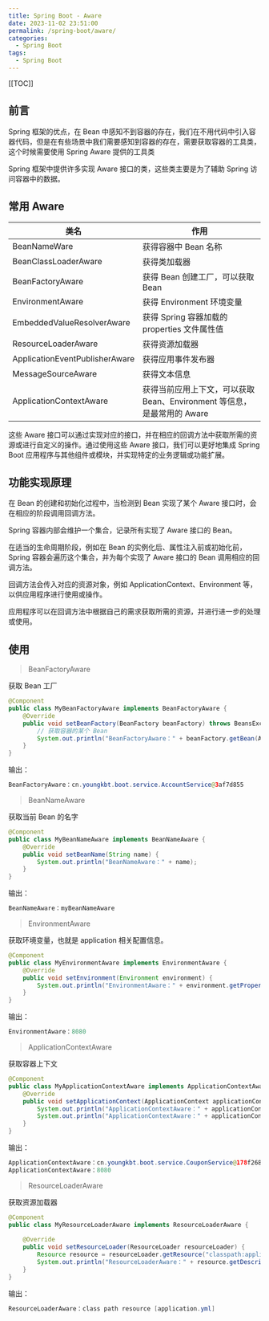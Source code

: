 ```yaml
---
title: Spring Boot - Aware
date: 2023-11-02 23:51:00
permalink: /spring-boot/aware/
categories:
  - Spring Boot
tags: 
  - Spring Boot
---
```


[[TOC]]



## 前言

Spring 框架的优点，在 Bean 中感知不到容器的存在，我们在不用代码中引入容器代码，但是在有些场景中我们需要感知到容器的存在，需要获取容器的工具类，这个时候需要使用 Spring Aware 提供的工具类

Spring 框架中提供许多实现 Aware 接口的类，这些类主要是为了辅助 Spring 访问容器中的数据。



## 常用 Aware

| 类名                           | 作用                                                         |
| ------------------------------ | ------------------------------------------------------------ |
| BeanNameWare                   | 获得容器中 Bean 名称                                         |
| BeanClassLoaderAware           | 获得类加载器                                                 |
| BeanFactoryAware               | 获得 Bean 创建工厂，可以获取 Bean                            |
| EnvironmentAware               | 获得 Environment 环境变量                                    |
| EmbeddedValueResolverAware     | 获得 Spring 容器加载的 properties 文件属性值                 |
| ResourceLoaderAware            | 获得资源加载器                                               |
| ApplicationEventPublisherAware | 获得应用事件发布器                                           |
| MessageSourceAware             | 获得文本信息                                                 |
| ApplicationContextAware        | 获得当前应用上下文，可以获取 Bean、Environment 等信息，是最常用的 Aware |

这些 Aware 接口可以通过实现对应的接口，并在相应的回调方法中获取所需的资源或进行自定义的操作。通过使用这些 Aware 接口，我们可以更好地集成 Spring Boot 应用程序与其他组件或模块，并实现特定的业务逻辑或功能扩展。

## 功能实现原理

在 Bean 的创建和初始化过程中，当检测到 Bean 实现了某个 Aware 接口时，会在相应的阶段调用回调方法。

Spring 容器内部会维护一个集合，记录所有实现了 Aware 接口的 Bean。

在适当的生命周期阶段，例如在 Bean 的实例化后、属性注入前或初始化前，Spring 容器会遍历这个集合，并为每个实现了 Aware 接口的 Bean 调用相应的回调方法。

回调方法会传入对应的资源对象，例如 ApplicationContext、Environment 等，以供应用程序进行使用或操作。

应用程序可以在回调方法中根据自己的需求获取所需的资源，并进行进一步的处理或使用。

## 使用

> BeanFactoryAware

获取 Bean 工厂

```java
@Component
public class MyBeanFactoryAware implements BeanFactoryAware {
    @Override
    public void setBeanFactory(BeanFactory beanFactory) throws BeansException {
        // 获取容器的某个 Bean
        System.out.println("BeanFactoryAware：" + beanFactory.getBean(AccountService.class));
    }
}
```

输出：

```java
BeanFactoryAware：cn.youngkbt.boot.service.AccountService@3af7d855
```

> BeanNameAware

获取当前 Bean 的名字

```java
@Component
public class MyBeanNameAware implements BeanNameAware {
    @Override
    public void setBeanName(String name) {
        System.out.println("BeanNameAware：" + name);
    }
}
```

输出：

```java
BeanNameAware：myBeanNameAware
```

> EnvironmentAware

获取环境变量，也就是 application 相关配置信息。

```java
@Component
public class MyEnvironmentAware implements EnvironmentAware {
    @Override
    public void setEnvironment(Environment environment) {
        System.out.println("EnvironmentAware：" + environment.getProperty("server.port"));
    }
}

```

输出：

```java
EnvironmentAware：8080
```

> ApplicationContextAware

获取容器上下文

```java
@Component
public class MyApplicationContextAware implements ApplicationContextAware {
    @Override
    public void setApplicationContext(ApplicationContext applicationContext) throws BeansException {
        System.out.println("ApplicationContextAware：" + applicationContext.getBean(CouponService.class));
        System.out.println("ApplicationContextAware：" + applicationContext.getEnvironment().getProperty("server.port"));
    }
}
```

输出：

```java
ApplicationContextAware：cn.youngkbt.boot.service.CouponService@178f268a
ApplicationContextAware：8080
```

> ResourceLoaderAware

获取资源加载器

```java
@Component
public class MyResourceLoaderAware implements ResourceLoaderAware {
    
    @Override
    public void setResourceLoader(ResourceLoader resourceLoader) {
        Resource resource = resourceLoader.getResource("classpath:application.yml");
        System.out.println("ResourceLoaderAware：" + resource.getDescription());
    }
}
```

输出：

```java
ResourceLoaderAware：class path resource [application.yml]
```

